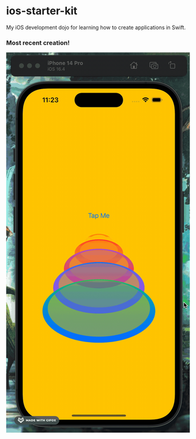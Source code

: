 # ios-starter-kit
My iOS development dojo for learning how to create applications in Swift.


### Most recent creation!
![circleStack](https://github.com/jpzoll/ios-starter-kit/blob/main/CODE%20SNIPPETS/Animations/img/circleStack.gif)